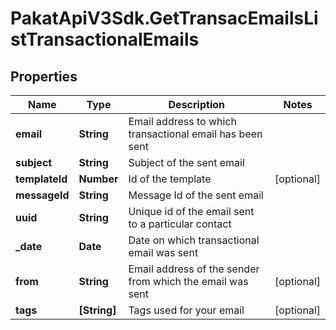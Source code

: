 # PakatApiV3Sdk.GetTransacEmailsListTransactionalEmails

## Properties
Name | Type | Description | Notes
------------ | ------------- | ------------- | -------------
**email** | **String** | Email address to which transactional email has been sent | 
**subject** | **String** | Subject of the sent email | 
**templateId** | **Number** | Id of the template | [optional] 
**messageId** | **String** | Message Id of the sent email | 
**uuid** | **String** | Unique id of the email sent to a particular contact | 
**_date** | **Date** | Date on which transactional email was sent | 
**from** | **String** | Email address of the sender from which the email was sent | [optional] 
**tags** | **[String]** | Tags used for your email | [optional] 


